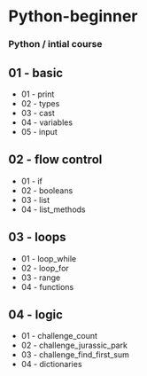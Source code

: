 # Python-beginner
### Python / intial course

## 01 - basic
* 01 - print
* 02 - types
* 03 - cast
* 04 - variables
* 05 - input

## 02 - flow control
* 01 - if
* 02 - booleans
* 03 - list
* 04 - list_methods

## 03 - loops
* 01 - loop_while
* 02 - loop_for
* 03 - range
* 04 - functions

## 04 - logic
* 01 - challenge_count
* 02 - challenge_jurassic_park
* 03 - challenge_find_first_sum
* 04 - dictionaries